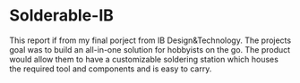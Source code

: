# Solderable-IB
This report if from my final porject from IB Design&amp;Technology. The projects goal was to build an all-in-one solution for hobbyists on the go. The product would allow them to have a customizable soldering station which houses the required tool and components and is easy to carry.
